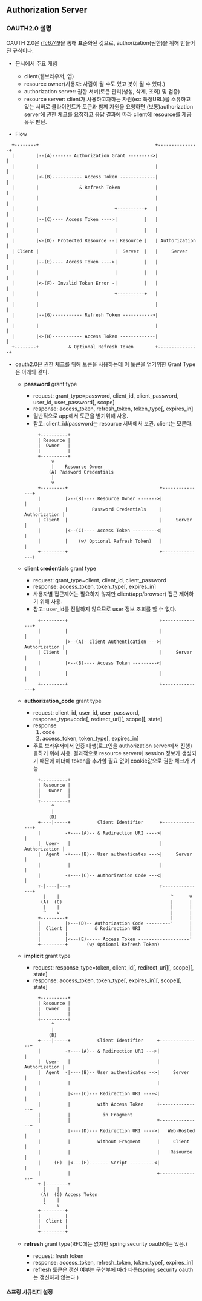 ## Authorization Server 

### OAUTH2.0 설명
OAUTH 2.0은 [rfc6749](https://tools.ietf.org/html/rfc6749)을 통해 표준화된 것으로, authorization(권한)을 위해 만들어진 규칙이다.

-  문서에서 주요 개념
    - client(웹브라우저, 앱)
    - resource owner(사용자: 사람이 될 수도 있고 봇이 될 수 있다.)
    - authorization server: 권한 서버(토큰 관리(생성, 삭제, 조회) 및 검증)
    - resource server: client가 사용하고자하는 자원(ex: 특정URL)을 소유하고 있는 서버로 클라이언트가 토큰과 함께 자원을 요청하면 (보통)authorization server에 권한 체크를 요청하고 응답 결과에 따라 client에 resource를 제공 유무 판단.
    
- Flow
```
  +--------+                                           +---------------+
  |        |--(A)------- Authorization Grant --------->|               |
  |        |                                           |               |
  |        |<-(B)----------- Access Token -------------|               |
  |        |               & Refresh Token             |               |
  |        |                                           |               |
  |        |                            +----------+   |               |
  |        |--(C)---- Access Token ---->|          |   |               |
  |        |                            |          |   |               |
  |        |<-(D)- Protected Resource --| Resource |   | Authorization |
  | Client |                            |  Server  |   |     Server    |
  |        |--(E)---- Access Token ---->|          |   |               |
  |        |                            |          |   |               |
  |        |<-(F)- Invalid Token Error -|          |   |               |
  |        |                            +----------+   |               |
  |        |                                           |               |
  |        |--(G)----------- Refresh Token ----------->|               |
  |        |                                           |               |
  |        |<-(H)----------- Access Token -------------|               |
  +--------+           & Optional Refresh Token        +---------------+

```    

- oauth2.0은 권한 체크를 위해 토큰을 사용하는데 이 토큰을 얻기위한 Grant Type은 아래와 같다.
    - **password** grant type
        - request: grant_type=password, client_id, client_password, user_id, user_password[, scope]
        - response: access_token, refresh_token, token_type[, expires_in]
        - 일반적으로 app에서 토큰을 받기위해 사용.
        - 참고: client_id/password는 resource 서버에서 보관. client는 모른다.
        ```
             +----------+
             | Resource |
             |  Owner   |
             |          |
             +----------+
                  v
                  |    Resource Owner
                 (A) Password Credentials
                  |
                  v
             +---------+                                  +---------------+
             |         |>--(B)---- Resource Owner ------->|               |
             |         |         Password Credentials     | Authorization |
             | Client  |                                  |     Server    |
             |         |<--(C)---- Access Token ---------<|               |
             |         |    (w/ Optional Refresh Token)   |               |
             +---------+                                  +---------------+
        ```
    - **client credentials** grant type
        - request: grant_type=client, client_id, client_password
        - response: access_token, token_type[, expires_in]
        - 사용자별 접근제어는 필요하지 않지만 client(app/browser) 접근 제어하기 위해 사용.
        - 참고: user_id를 전달하지 않으므로 user 정보 조회를 할 수 없다.
        ```
             +---------+                                  +---------------+
             |         |                                  |               |
             |         |>--(A)- Client Authentication --->| Authorization |
             | Client  |                                  |     Server    |
             |         |<--(B)---- Access Token ---------<|               |
             |         |                                  |               |
             +---------+                                  +---------------+
        ``` 
        
    - **authorization_code** grant type
        - request: client_id, user_id, user_password, response_type=code[, redirect_uri][, scope][, state]
        - response
            1. code
            2. access_token, token_type[, expires_in]
        - 주로 브라우저에서 인증 대행(로그인을 authorization server에서 진행)을하기 위해 사용. 결과적으로 resource server에 session 정보가 생성되기 때문에 헤더에 token을 추가할 필요 없이 cookie값으로 권한 체크가 가능
        ```
             +----------+
             | Resource |
             |   Owner  |
             |          |
             +----------+
                  ^
                  |
                 (B)
             +----|-----+          Client Identifier      +---------------+
             |         -+----(A)-- & Redirection URI ---->|               |
             |  User-   |                                 | Authorization |
             |  Agent  -+----(B)-- User authenticates --->|     Server    |
             |          |                                 |               |
             |         -+----(C)-- Authorization Code ---<|               |
             +-|----|---+                                 +---------------+
               |    |                                         ^      v
              (A)  (C)                                        |      |
               |    |                                         |      |
               ^    v                                         |      |
             +---------+                                      |      |
             |         |>---(D)-- Authorization Code ---------'      |
             |  Client |          & Redirection URI                  |
             |         |                                             |
             |         |<---(E)----- Access Token -------------------'
             +---------+       (w/ Optional Refresh Token)

        ```
    - **implicit** grant type
        - request: response_type=token, client_id[, redirect_uri][, scope][, state]
        - response: access_token, token_type[, expires_in][, scope][, state]
        ```
             +----------+
             | Resource |
             |  Owner   |
             |          |
             +----------+
                  ^
                  |
                 (B)
             +----|-----+          Client Identifier     +---------------+
             |         -+----(A)-- & Redirection URI --->|               |
             |  User-   |                                | Authorization |
             |  Agent  -|----(B)-- User authenticates -->|     Server    |
             |          |                                |               |
             |          |<---(C)--- Redirection URI ----<|               |
             |          |          with Access Token     +---------------+
             |          |            in Fragment
             |          |                                +---------------+
             |          |----(D)--- Redirection URI ---->|   Web-Hosted  |
             |          |          without Fragment      |     Client    |
             |          |                                |    Resource   |
             |     (F)  |<---(E)------- Script ---------<|               |
             |          |                                +---------------+
             +-|--------+
               |    |
              (A)  (G) Access Token
               |    |
               ^    v
             +---------+
             |         |
             |  Client |
             |         |
             +---------+
        ```
    - **refresh** grant type(RFC에는 없지만 spring security oauth에는 있음.)
        - request: fresh token
        - response: access_token, refresh_token, token_type[, expires_in]        
        - refresh 토큰은 갱신 여부는 구현부에 따라 다름(spring security oauth는 갱신하지 않는다.)
                
 #### 스프링 시큐리디 설정
            
        
    



